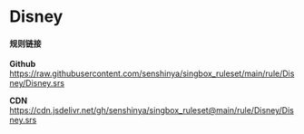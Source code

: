 # Disney

#### 规则链接

**Github**
https://raw.githubusercontent.com/senshinya/singbox_ruleset/main/rule/Disney/Disney.srs

**CDN**
https://cdn.jsdelivr.net/gh/senshinya/singbox_ruleset@main/rule/Disney/Disney.srs